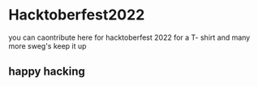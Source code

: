 # Hacktoberfest2022
you can caontribute here for hacktoberfest 2022 for a T- shirt and many more sweg's
keep it up 
## happy hacking 
